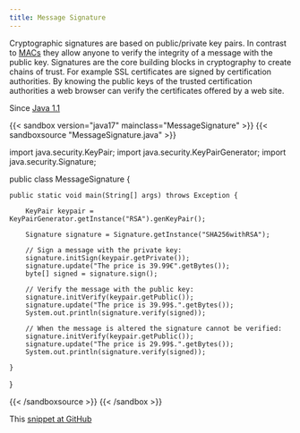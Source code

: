 ```yaml
---
title: Message Signature
---
```


Cryptographic signatures are based on public/private key pairs. In contrast
 to [MACs](../messageauthenticationcode/) they allow anyone to verify the
 integrity of a message with the public key. Signatures are the core building
 blocks in cryptography to create chains of trust. For example SSL
 certificates are signed by certification authorities. By knowing the public
 keys of the trusted certification authorities a web browser can verify the
 certificates offered by a web site.

Since [Java 1.1](/jdk/1.1/)

{{< sandbox version="java17" mainclass="MessageSignature" >}}
{{< sandboxsource "MessageSignature.java" >}}

import java.security.KeyPair;
import java.security.KeyPairGenerator;
import java.security.Signature;

public class MessageSignature {

	public static void main(String[] args) throws Exception {

		KeyPair keypair = KeyPairGenerator.getInstance("RSA").genKeyPair();

		Signature signature = Signature.getInstance("SHA256withRSA");

		// Sign a message with the private key:
		signature.initSign(keypair.getPrivate());
		signature.update("The price is 39.99€".getBytes());
		byte[] signed = signature.sign();

		// Verify the message with the public key:
		signature.initVerify(keypair.getPublic());
		signature.update("The price is 39.99$.".getBytes());
		System.out.println(signature.verify(signed));

		// When the message is altered the signature cannot be verified:
		signature.initVerify(keypair.getPublic());
		signature.update("The price is 29.99$.".getBytes());
		System.out.println(signature.verify(signed));

	}

}

{{< /sandboxsource >}}
{{< /sandbox >}}

This [snippet at GitHub](https://github.com/marchof/io.javaalmanac.snippets/tree/master/src/main/java/io/javaalmanac/snippets/security/MessageSignature.java)
